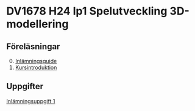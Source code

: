 # DV1678 H24 lp1 Spelutveckling 3D-modellering

## Föreläsningar
0. [Inlämningsguide](https://file.io/dedrAiCqCWMr)
1. [Kursintroduktion](https://github.com/darkraven92/DV1678-H24-lp1-Spelutveckling---3D-modellering/blob/main/1.%20Kursintroduktion.pptx.pdf)


## Uppgifter
[Inlämningsuppgift 1](https://github.com/darkraven92/DV1678-H24-lp1-Spelutveckling---3D-modellering/blob/main/Inl%C3%A4mningsuppgift%201)
